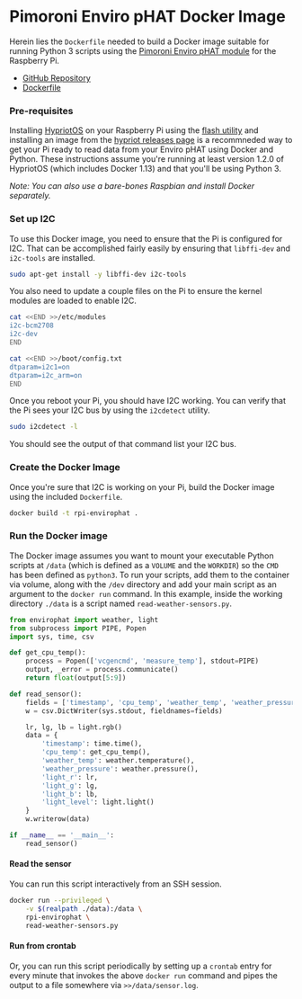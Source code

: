 # Pimoroni Enviro pHAT Docker Image

Herein lies the `Dockerfile` needed to build a Docker image suitable for running Python 3 scripts using the [Pimoroni Enviro pHAT module](https://shop.pimoroni.com/products/enviro-phat) for the Raspberry Pi.

* [GitHub Repository](https://github.com/jbrisbin/rpi-pimoroni-envirophat)
* [Dockerfile](https://github.com/jbrisbin/rpi-pimoroni-envirophat/blob/master/Dockerfile)

### Pre-requisites

Installing [HypriotOS](https://blog.hypriot.com/getting-started-with-docker-on-your-arm-device/) on your Raspberry Pi using the [flash utility](https://github.com/hypriot/flash) and installing an image from the [hypriot releases page](https://github.com/hypriot/image-builder-rpi/releases) is a recommneded way to get your Pi ready to read data from your Enviro pHAT using Docker and Python. These instructions assume you're running at least version 1.2.0 of HypriotOS (which includes Docker 1.13) and that you'll be using Python 3. 

_Note: You can also use a bare-bones Raspbian and install Docker separately._

### Set up I2C

To use this Docker image, you need to ensure that the Pi is configured for I2C. That can be accomplished fairly easily by ensuring that `libffi-dev` and `i2c-tools` are installed.

```sh
sudo apt-get install -y libffi-dev i2c-tools
```

You also need to update a couple files on the Pi to ensure the kernel modules are loaded to enable I2C.

```sh
cat <<END >>/etc/modules
i2c-bcm2708
i2c-dev
END

cat <<END >>/boot/config.txt
dtparam=i2c1=on
dtparam=i2c_arm=on
END
```

Once you reboot your Pi, you should have I2C working. You can verify that the Pi sees your I2C bus by using the `i2cdetect` utility.

```sh
sudo i2cdetect -l
```

You should see the output of that command list your I2C bus.

### Create the Docker Image

Once you're sure that I2C is working on your Pi, build the Docker image using the included `Dockerfile`.

```sh
docker build -t rpi-envirophat .
```

### Run the Docker image

The Docker image assumes you want to mount your executable Python scripts at `/data` (which is defined as a `VOLUME` and the `WORKDIR`) so the `CMD` has been defined as `python3`. To run your scripts, add them to the container via volume, along with the `/dev` directory and add your main script as an argument to the `docker run` command. In this example, inside the working directory `./data` is a script named `read-weather-sensors.py`.

```python
from envirophat import weather, light
from subprocess import PIPE, Popen
import sys, time, csv

def get_cpu_temp():
	process = Popen(['vcgencmd', 'measure_temp'], stdout=PIPE)
	output, _error = process.communicate()
	return float(output[5:9])

def read_sensor():
	fields = ['timestamp', 'cpu_temp', 'weather_temp', 'weather_pressure', 'light_r', 'light_g', 'light_b', 'light_level']
	w = csv.DictWriter(sys.stdout, fieldnames=fields)

	lr, lg, lb = light.rgb()
	data = {
		'timestamp': time.time(),
		'cpu_temp': get_cpu_temp(),
		'weather_temp': weather.temperature(),
		'weather_pressure': weather.pressure(),
		'light_r': lr,
		'light_g': lg,
		'light_b': lb,
		'light_level': light.light()
	}
	w.writerow(data)

if __name__ == '__main__':
	read_sensor()
```

#### Read the sensor

You can run this script interactively from an SSH session.

```sh
docker run --privileged \
    -v $(realpath ./data):/data \
    rpi-envirophat \
    read-weather-sensors.py
```

#### Run from crontab

Or, you can run this script periodically by setting up a `crontab` entry for every minute that invokes the above `docker run` command and pipes the output to a file somewhere via `>>/data/sensor.log`.
